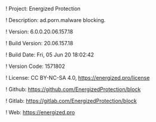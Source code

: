 ! Project: Energized Protection

! Description: ad.porn.malware blocking.

! Version: 6.0.0.20.06.157.18

! Build Version: 20.06.157.18

! Build Date: Fri, 05 Jun 20 18:02:42

! Version Code: 1571802

! License: CC BY-NC-SA 4.0, https://energized.pro/license

! Github: https://github.com/EnergizedProtection/block

! Gitlab: https://gitlab.com/EnergizedProtection/block


! Web: https://energized.pro
